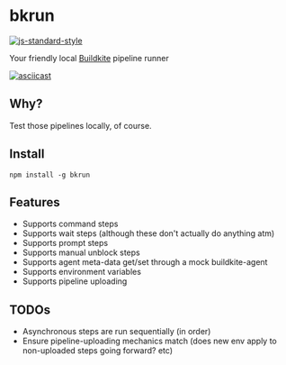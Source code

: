 # bkrun

[![js-standard-style](https://img.shields.io/badge/code%20style-standard-brightgreen.svg)](http://standardjs.com/)

Your friendly local [Buildkite](https://buildkite.com/) pipeline runner

[![asciicast](https://asciinema.org/a/d1z752j8coyirw2voj8btyctt.png)](https://asciinema.org/a/d1z752j8coyirw2voj8btyctt)

## Why?

Test those pipelines locally, of course.

## Install

```
npm install -g bkrun
```

## Features

* Supports command steps
* Supports wait steps (although these don't actually do anything atm)
* Supports prompt steps
* Supports manual unblock steps
* Supports agent meta-data get/set through a mock buildkite-agent
* Supports environment variables
* Supports pipeline uploading

## TODOs

* Asynchronous steps are run sequentially (in order)
* Ensure pipeline-uploading mechanics match (does new env apply to non-uploaded steps going forward? etc)
